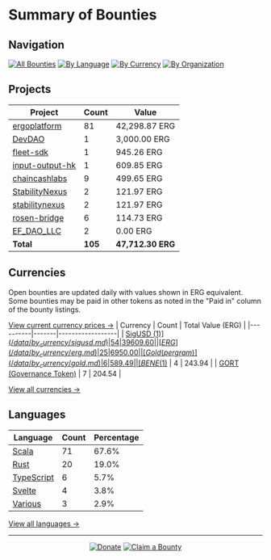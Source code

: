 <!-- GENERATED FILE - DO NOT EDIT DIRECTLY -->
<!-- Generated on: 2025-03-27 22:32:27 -->

# Summary of Bounties

## Navigation

[![All Bounties](https://img.shields.io/badge/All%20Bounties-105-blue)](/data/all.md) [![By Language](https://img.shields.io/badge/By%20Language-6-green)](/data/summary.md#languages) [![By Currency](https://img.shields.io/badge/By%20Currency-7-yellow)](/data/summary.md#currencies) [![By Organization](https://img.shields.io/badge/By%20Organization-9-orange)](/data/summary.md#projects)

## Projects

| Project | Count | Value |
|----------|-------|-------|
| [ergoplatform](/data/by_org/ergoplatform.md) | 81 | 42,298.87 ERG |
| [DevDAO](/data/by_org/devdao.md) | 1 | 3,000.00 ERG |
| [fleet-sdk](/data/by_org/fleet-sdk.md) | 1 | 945.26 ERG |
| [input-output-hk](/data/by_org/input-output-hk.md) | 1 | 609.85 ERG |
| [chaincashlabs](/data/by_org/chaincashlabs.md) | 9 | 499.65 ERG |
| [StabilityNexus](/data/by_org/stabilitynexus.md) | 2 | 121.97 ERG |
| [stabilitynexus](/data/by_org/stabilitynexus.md) | 2 | 121.97 ERG |
| [rosen-bridge](/data/by_org/rosen-bridge.md) | 6 | 114.73 ERG |
| [EF_DAO_LLC](/data/by_org/ef_dao_llc.md) | 2 | 0.00 ERG |
| **Total** | **105** | **47,712.30 ERG** |

## Currencies

Open bounties are updated daily with values shown in ERG equivalent. Some bounties may be paid in other tokens as noted in the "Paid in" column of the bounty listings.

[View current currency prices →](/data/currency_prices.md)
| Currency | Count | Total Value (ERG) |
|----------|-------|------------------|
| [SigUSD ($1)](/data/by_currency/sigusd.md) | 54 | 39609.60 |
| [ERG](/data/by_currency/erg.md) | 25 | 6950.00 |
| [Gold (per gram)](/data/by_currency/gold.md) | 6 | 589.49 |
| [BENE ($1)](/data/by_currency/bene.md) | 4 | 243.94 |
| [GORT (Governance Token)](/data/by_currency/gort.md) | 7 | 204.54 |

[View all currencies →](/data/by_currency/)

## Languages

| Language | Count | Percentage |
|----------|-------|------------|
| [Scala](/data/by_language/scala.md) | 71 | 67.6% |
| [Rust](/data/by_language/rust.md) | 20 | 19.0% |
| [TypeScript](/data/by_language/typescript.md) | 6 | 5.7% |
| [Svelte](/data/by_language/svelte.md) | 4 | 3.8% |
| [Various](/data/by_language/various.md) | 3 | 2.9% |

[View all languages →](/data/by_language/)



---

<div align="center">
  <p>
    <a href="../docs/donate.md"><img src="https://img.shields.io/badge/❤️%20Donate-F44336" alt="Donate"></a>
    <a href="../docs/bounty-submission-guide.md#reserving-a-bounty"><img src="https://img.shields.io/badge/🔒%20How%20To%20Claim-4CAF50" alt="Claim a Bounty"></a>
  </p>
</div>


<!-- END OF GENERATED CONTENT -->
